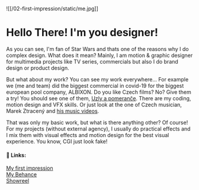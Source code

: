 ![[/02-first-impression/static/me.jpg]]
# Hello There! I'm you designer! 

As you can see, I'm fan of Star Wars and thats one of the reasons why I do complex design. What does it mean? Mainly, I am motion & graphic designer for multimedia projects like TV series, commercials but also I do brand design or product design.

But what about my work? You can see my work everywhere... For example we (me and team) did the biggest commercial in covid-19 for the biggest european pool company, ALBIXON. Do you like Czech films? No? Give them a try! You should see one of them, [Uzly a pomeranče](https://www.imdb.com/title/tt9258012/). There are my coding, motion design and VFX skills. Or just look at the one of Czech musician, Marek Ztracený and [his music videos](https://www.youtube.com/watch?v=pVS7qJakzSI).

That was only my basic work, but what is there anything other? Of course! For my projects (without external agency), I usually do practical effects and I mix them with visual effects and motion design for the best visual experience. You know, CGI just look fake! 

#### 🔗 Links:
[My first impression](/02-first-impression/02-first-impression.md)\
[My Behance](http://be.net/JiriKrblich)\
[Showreel](https://f.io/5K060J4q)